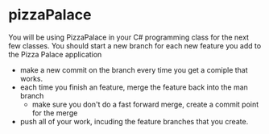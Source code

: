 # pizzaPalace
You will be using PizzaPalace in your C# programming class for the next few classes. 
You should start a new branch for each new feature you add to the Pizza Palace application 
* make a new commit on the branch every time you get a comiple that works. 
* each time you finish an feature, merge the feature back into the man branch
  * make sure you don't do a fast forward merge, create a commit point for the merge
* push all of your work, incuding the feature branches that you create. 
